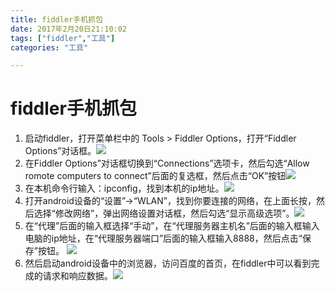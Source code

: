 ```yaml
---
title: fiddler手机抓包
date: 2017年2月20日21:10:02
tags: ["fiddler","工具"]
categories: "工具"

---
```


# fiddler手机抓包 #

1. 启动fiddler，打开菜单栏中的 Tools > Fiddler Options，打开“Fiddler Options”对话框。![](http://i.imgur.com/EBByW1a.png)
2. 在Fiddler Options”对话框切换到“Connections”选项卡，然后勾选“Allow romote computers to connect”后面的复选框，然后点击“OK”按钮![](http://i.imgur.com/Td3Kuez.png)
3. 在本机命令行输入：ipconfig，找到本机的ip地址。![](http://i.imgur.com/zH6X7xD.png)
4. 打开android设备的“设置”->“WLAN”，找到你要连接的网络，在上面长按，然后选择“修改网络”，弹出网络设置对话框，然后勾选“显示高级选项”。![](http://i.imgur.com/bTLSLZG.png)
5. 在“代理”后面的输入框选择“手动”，在“代理服务器主机名”后面的输入框输入电脑的ip地址，在“代理服务器端口”后面的输入框输入8888，然后点击“保存”按钮。 ![](http://i.imgur.com/kkuAF1J.png)
6. 然后启动android设备中的浏览器，访问百度的首页，在fiddler中可以看到完成的请求和响应数据。![](http://i.imgur.com/Ez3V1xo.png)

